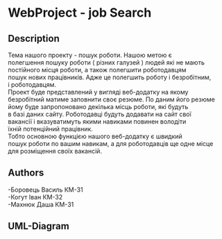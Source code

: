 # WebProject - job Search 
## Description

  Тема нашого проекту - пошук роботи. Нашою метою є <br/>
полегшення пошуку роботи ( різних галузей ) людей які не мають <br/>
постійного місця роботи, а також полегшити роботодавцям <br/>
пошук нових працівників. Адже це полегшить роботу і безробітним, <br/> 
і роботодавцям. <br/>
  Проект буде представлений у вигляді веб-додатку на якому <br/>
безробітний матиме заповнити своє резюме. По даним його резюме <br/>
йому буде запропоновано декілька місць роботи, які будуть <br/>
в базі даних сайту. Роботодавці будуть додавати на сайт свої <br/>
вакансії і вказуватимуть якими навиками повинен володіти <br/>
їхній потенційний працівник. <br/>
 Тобто основною функцією нашого веб-додатку є швидкий <br/>
пошук роботи по вашим навикам, а для роботодавців ще одне місце  <br/>
для розміщення своїх вакансій. <br/>

## Authors
 -Боровець Василь КМ-31 <br/>
 -Когут Іван      КМ-32 <br/>
 -Махнюк Даша     КМ-31 <br/>
## UML-Diagram
 
  
